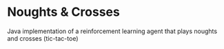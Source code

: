 # Noughts & Crosses

Java implementation of a reinforcement learning agent that plays noughts and crosses (tic-tac-toe)
